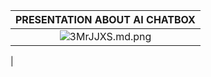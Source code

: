 |                                PRESENTATION ABOUT AI CHATBOX                                |
| :------------------------------------------------------------------------: |
|  <img src="https://iili.io/3MrJJXS.md.png" alt="3MrJJXS.md.png" border="0"></a>

| 





